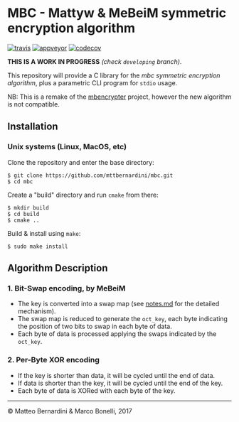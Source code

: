 # MBC - Mattyw & MeBeiM symmetric encryption algorithm #

[![travis][travis-img]][travis-link]
[![appveyor][appveyor-img]][appveyor-link]
[![codecov][codecov-img]][codecov-link]

**THIS IS A WORK IN PROGRESS** *(check `developing` branch)*.

This repository will provide a C library for the *mbc symmetric encryption algorithm*, plus a parametric CLI program for `stdio` usage.

NB: This is a remake of the [mbencrypter][1] project, however the new algorithm is not compatible.

## Installation ##

### Unix systems (Linux, MacOS, etc) ###

Clone the repository and enter the base directory:

	$ git clone https://github.com/mttbernardini/mbc.git
	$ cd mbc

Create a "build" directory and run `cmake` from there:

	$ mkdir build
	$ cd build
	$ cmake ..

Build & install using `make`:

	$ sudo make install

## Algorithm Description ##

### 1. Bit-Swap encoding, by MeBeiM ###
- The key is converted into a swap map (see [notes.md][2] for the detailed mechanism).
- The swap map is reduced to generate the `oct_key`, each byte indicating the position of two bits to swap in each byte of data.
- Each byte of data is processed applying the swaps indicated by the `oct_key`.

### 2. Per-Byte XOR encoding ###
- If the key is shorter than data, it will be cycled until the end of data.
- If data is shorter than the key, it will be cycled until the end of the key.
- Each byte of data is XORed with each byte of the key.

---
© Matteo Bernardini & Marco Bonelli, 2017


[1]: https://github.com/mttbernardini/mbencrypter
[2]: https://github.com/mttbernardini/mbc/blob/master/notes.md#make_oct_key-rationale

[travis-img]:    https://img.shields.io/travis/mttbernardini/mbc/master.svg
[travis-link]:   https://travis-ci.org/mttbernardini/mbc
[appveyor-img]:  https://img.shields.io/appveyor/ci/mttbernardini/mbc/master.svg
[appveyor-link]: https://ci.appveyor.com/project/mttbernardini/mbc/branch/master
[codecov-img]:   https://img.shields.io/codecov/c/github/mttbernardini/mbc/master.svg
[codecov-link]:  https://codecov.io/gh/mttbernardini/mbc/branch/master
